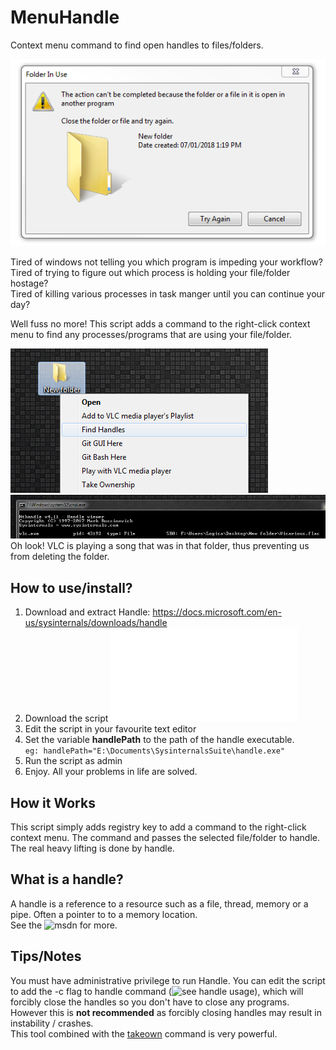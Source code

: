 # MenuHandle
Context menu command to find open handles to files/folders.

![](/docs/folder%20in%20use.PNG)

Tired of windows not telling you which program is impeding your workflow? </br>
Tired of trying to figure out which process is holding your file/folder hostage? </br>
Tired of killing various processes in task manger until you can continue your day? </br>

Well fuss no more! This script adds a command to the right-click context menu to find any processes/programs that are using your file/folder.

![](/docs/menu%20command.PNG)
![](/docs/handle.PNG)
Oh look! VLC is playing a song that was in that folder, thus preventing us from deleting the folder.

## How to use/install?    
1. Download and extract Handle: https://docs.microsoft.com/en-us/sysinternals/downloads/handle    
2. Download the script ![handle menu command.bat](handle%20menu%20command.bat)   
3. Edit the script in your favourite text editor    
4. Set the variable **handlePath** to the path of the handle executable. </br>
   ``` eg: handlePath="E:\Documents\SysinternalsSuite\handle.exe" ```
5. Run the script as admin    
6. Enjoy. All your problems in life are solved.

## How it Works
This script simply adds registry key to add a command to the right-click context menu. The command and passes the selected file/folder to handle. The real heavy lifting is done by handle.


## What is a handle? 
A handle is a reference to a resource such as a file, thread, memory or a pipe. Often a pointer to to a memory location. </br>
See the ![msdn](https://msdn.microsoft.com/en-us/library/windows/desktop/ms724457(v=vs.85).aspx) for more.

## Tips/Notes
You must have administrative privilege to run Handle.
You can edit the script to add the -c flag to handle command (![see handle usage](https://docs.microsoft.com/en-us/sysinternals/downloads/handle#usage)), which will forcibly close the handles so you don't have to close any programs. However this is **not recommended** as forcibly closing handles may result in instability / crashes. </br>
This tool combined with the [takeown](https://gist.github.com/0XDE57/38957c935788926416ba20b6bec6fa43) command is very powerful.
